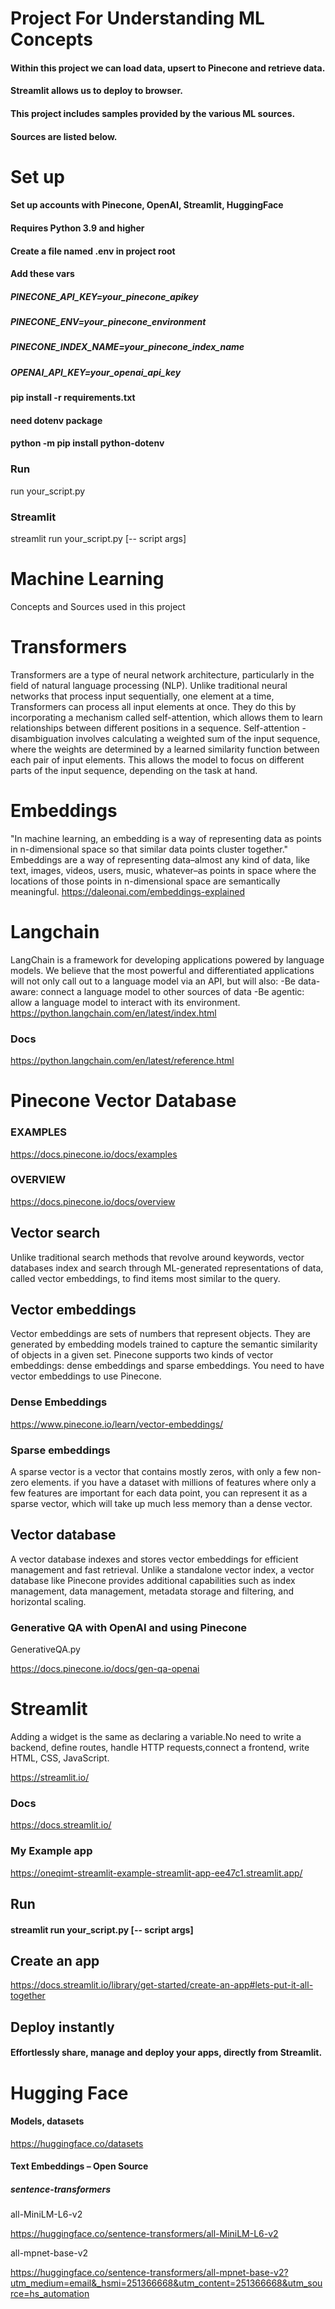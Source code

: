 # Project For Understanding ML Concepts 
#### Within this project we can load data, upsert to Pinecone and retrieve data.
#### Streamlit allows us to deploy to browser.
#### This project includes samples provided by the various ML sources.
#### Sources are listed below.


# Set up
#### Set up accounts with Pinecone, OpenAI, Streamlit, HuggingFace
#### Requires Python 3.9 and higher
#### Create a file named .env in project root
#### Add these vars

##### PINECONE_API_KEY=your_pinecone_apikey
##### PINECONE_ENV=your_pinecone_environment
##### PINECONE_INDEX_NAME=your_pinecone_index_name
##### OPENAI_API_KEY=your_openai_api_key

#### pip install -r requirements.txt
#### need dotenv package
#### python -m pip install python-dotenv

### Run
run your_script.py
### Streamlit
streamlit run your_script.py [-- script args]


# Machine Learning
Concepts and Sources used in this project

# Transformers
Transformers are a type of neural network architecture,
particularly in the field of natural language processing (NLP).
Unlike traditional neural networks that process input sequentially,
one element at a time, Transformers can process all input elements at once.
They do this by incorporating a mechanism called self-attention,
which allows them to learn relationships between different positions in a sequence.
Self-attention - disambiguation involves calculating a weighted sum of the input sequence,
where the weights are determined by a learned similarity function between
each pair of input elements. This allows the model to focus on different parts
of the input sequence, depending on the task at hand.

# Embeddings
"In machine learning, an embedding is a way of representing data
as points in n-dimensional space so that similar data points cluster together."
Embeddings are a way of representing data–almost any kind of data,
like text, images, videos, users, music, whatever–as points in space
where the locations of those points in n-dimensional space are semantically meaningful.
https://daleonai.com/embeddings-explained


# Langchain
LangChain is a framework for developing applications powered by language models. 
We believe that the most powerful and differentiated applications will not only 
call out to a language model via an API, but will also:
-Be data-aware: connect a language model to other sources of data
-Be agentic: allow a language model to interact with its environment.
https://python.langchain.com/en/latest/index.html
### Docs
https://python.langchain.com/en/latest/reference.html


# Pinecone Vector Database
### EXAMPLES
https://docs.pinecone.io/docs/examples
### OVERVIEW
https://docs.pinecone.io/docs/overview


## Vector search
Unlike traditional search methods that revolve around keywords, 
vector databases index and search through ML-generated representations of data, 
called vector embeddings, to find items most similar to the query.

## Vector embeddings
Vector embeddings are sets of numbers that represent objects. 
They are generated by embedding models trained to capture the semantic 
similarity of objects in a given set. 
Pinecone supports two kinds of vector embeddings: dense embeddings and sparse embeddings.
You need to have vector embeddings to use Pinecone.
### Dense Embeddings
https://www.pinecone.io/learn/vector-embeddings/
### Sparse embeddings
A sparse vector is a vector that contains mostly zeros, with only a few non-zero elements.
if you have a dataset with millions of features where only a few features 
are important for each data point, you can represent it as a sparse vector, 
which will take up much less memory than a dense vector.

## Vector database
A vector database indexes and stores vector embeddings for efficient management and fast retrieval. 
Unlike a standalone vector index, a vector database like Pinecone provides additional capabilities 
such as index management, data management, metadata storage and filtering, and horizontal scaling.

### Generative QA with OpenAI and using Pinecone
GenerativeQA.py

https://docs.pinecone.io/docs/gen-qa-openai

# Streamlit
Adding a widget is the same as declaring a variable.No need to write a backend, 
define routes, handle HTTP requests,connect a frontend, write HTML, CSS, JavaScript.

https://streamlit.io/
### Docs
https://docs.streamlit.io/
### My Example app
https://oneqimt-streamlit-example-streamlit-app-ee47c1.streamlit.app/
## Run
#### streamlit run your_script.py [-- script args]
## Create an app
https://docs.streamlit.io/library/get-started/create-an-app#lets-put-it-all-together
## Deploy instantly
#### Effortlessly share, manage and deploy your apps, directly from Streamlit.

# Hugging Face
#### Models, datasets
https://huggingface.co/datasets
#### Text Embeddings – Open Source
##### sentence-transformers
all-MiniLM-L6-v2

https://huggingface.co/sentence-transformers/all-MiniLM-L6-v2

all-mpnet-base-v2

https://huggingface.co/sentence-transformers/all-mpnet-base-v2?utm_medium=email&_hsmi=251366668&utm_content=251366668&utm_source=hs_automation




